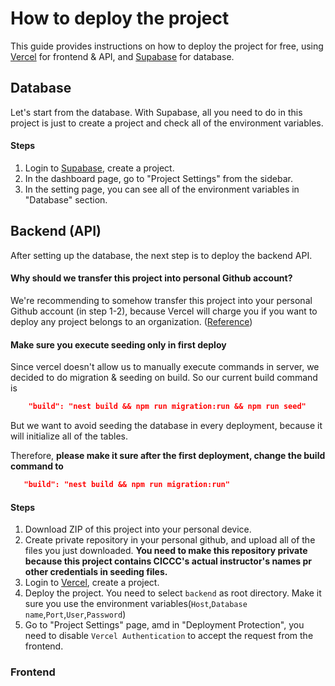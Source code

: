 # How to deploy the project

This guide provides instructions on how to deploy the project for free, using [Vercel](https://vercel.com/) for frontend & API, and [Supabase](https://supabase.com/) for database.

## Database

Let's start from the database.
With Supabase, all you need to do in this project is just to create a project and check all of the environment variables.

#### Steps

1. Login to [Supabase](https://supabase.com/), create a project.
2. In the dashboard page, go to "Project Settings" from the sidebar.
3. In the setting page, you can see all of the environment variables in "Database" section.

## Backend (API)

After setting up the database, the next step is to deploy the backend API.

#### Why should we transfer this project into personal Github account?

We're recommending to somehow transfer this project into your personal Github account (in step 1-2), because Vercel will charge you if you want to deploy any project belongs to an organization. ([Reference](https://vercel.com/pricing))

#### Make sure you execute seeding only in first deploy

Since vercel doesn't allow us to manually execute commands in server, we decided to do migration & seeding on build. So our current build command is

```json
    "build": "nest build && npm run migration:run && npm run seed"
```

But we want to avoid seeding the database in every deployment, because it will initialize all of the tables.

Therefore, **please make it sure after the first deployment, change the build command to**

```json
   "build": "nest build && npm run migration:run"
```

#### Steps

1. Download ZIP of this project into your personal device.
2. Create private repository in your personal github, and upload all of the files you just downloaded. **You need to make this repository private because this project contains CICCC's actual instructor's names pr other credentials in seeding files.**
3. Login to [Vercel](https://vercel.com/), create a project.
4. Deploy the project. You need to select `backend` as root directory.
   Make it sure you use the environment variables(`Host`,`Database name`,`Port`,`User`,`Password`)
5. Go to "Project Settings" page, amd in "Deployment Protection", you need to disable `Vercel Authentication` to accept the request from the frontend.

### Frontend
